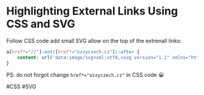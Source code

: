 # Highlighting External Links Using CSS and SVG

Follow CSS code add small SVG allow on the top of the extrenall links:

```css
a[href*="//"]:not([href*="ozzyczech.cz"]):after {
	content: url('data:image/svg+xml;utf8,<svg version="1.1" xmlns="http://www.w3.org/2000/svg" x="0px" y="0px" width="14px" height="14px" viewBox="0 2 12 14"><g style="opacity:0.75;" fill="currentColor"><polygon style="fill-rule:evenodd;clip-rule:evenodd;" points="2,2 5,2 5,3 3,3 3,9 9,9 9,7 10,7 10,10 2,10 "/><polygon style="fill-rule:evenodd;clip-rule:evenodd;" points="6.211,2 10,2 10,5.789 8.579,4.368 6.447,6.5 5.5,5.553 7.632,3.421"/></g></svg>');
}
```

PS: do not forgot change `href*="ozzyczech.cz"` in CSS code 😀

#CSS #SVG